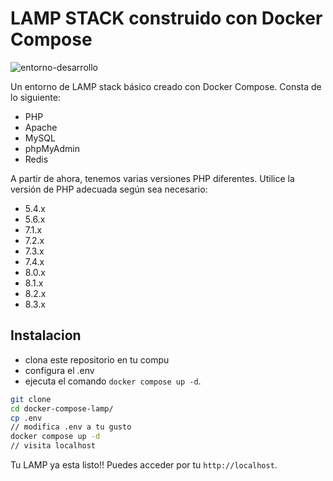 # LAMP STACK construido con Docker Compose

![entorno-desarrollo](../assets/images/entorno.png)

Un entorno de LAMP stack básico creado con Docker Compose. Consta de lo siguiente:

- PHP
- Apache
- MySQL
- phpMyAdmin
- Redis

A partir de ahora, tenemos varias versiones PHP diferentes. Utilice la versión de PHP adecuada según sea necesario:

- 5.4.x
- 5.6.x
- 7.1.x
- 7.2.x
- 7.3.x
- 7.4.x
- 8.0.x
- 8.1.x
- 8.2.x
- 8.3.x

## Instalacion

- clona este repositorio en tu compu
- configura el  .env
- ejecuta el comando `docker compose up -d`.

```bash
git clone 
cd docker-compose-lamp/
cp .env 
// modifica .env a tu gusto
docker compose up -d
// visita localhost
```
Tu LAMP  ya esta listo!! Puedes acceder por tu `http://localhost`.

